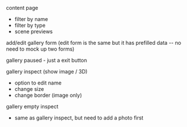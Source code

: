 content page
- filter by name
- filter by type
- scene previews

add/edit gallery form (edit form is the same but it has prefilled data -- no need to mock up two forms)

gallery paused - just a exit button

gallery inspect (show image / 3D)
- option to edit name
- change size
- change border (image only)

gallery empty inspect
- same as gallery inspect, but need to add a photo first
